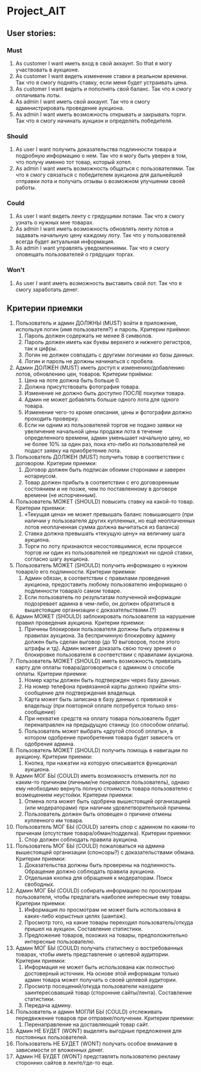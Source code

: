 # Project_AIT

## User stories:
### Must
1. As customer I want иметь вход в свой аккаунт. So that я могу участвовать в аукционе.
2. As customer I want видеть изменение ставки в реальном времени. Так что я смогу поднять ставку, если меня будет устраивать цена.
3. As customer I want видеть и пополнять свой баланс. Так что я смогу оплачивать лоты.
4. As admin I want иметь свой аккаунт. Так что я смогу администрировать проведение аукциона.
5. As admin I want иметь возможность открывать и закрывать торги. Так что я смогу начинать аукцион и определять победителя.

### Should
1. As user I want получить доказательства подлинности товара и подробную информацию о нем. Так что я могу быть уверен в том, что получу именно тот товар, который хотел.
2. As admin I want иметь возможность общаться с пользователями. Так что я смогу связаться с победителем аукциона для дальнейшей отправки лота и получать отзывы о возможном улучшении своей работы.

### Could
1. As user I want видеть ленту с грядущими лотами. Так что я смогу узнать о нужных мне товарах.
2. As admin I want иметь возможность обновлять ленту лотов и задавать начальную цену каждому лоту. Так что у пользователей всегда будет актуальная информация.
3. As admin I want управлять уведомлениями. Так что я смогу оповещать пользователей о грядущих торгах.

### Won't
1. As user I want иметь возможность выставить свой лот. Так что я смогу заработать денег.

## Критерии приемки

1. Пользователь и админ ДОЛЖНЫ (MUST) войти в приложение, используя логин (имя пользователя?) и пароль.
Критерии приёмки:
	1. Пароль должен содержать не менее 8 символов.
	2. Пароль должен иметь как буквы верхнего и нижнего регистров, так и цифры.
	3. Логин не должен совпадать с другими логинами из базы данных.
	4. Логин и пароль не должны начинаться с пробела.
2. Админ ДОЛЖЕН (MUST) иметь доступ к изменению/добавлению лотов, обновлению цен, товаров.
Критерии приёмки:
	1. Цена на лоте должна быть больше 0.
	2. Должна присутствовать фотография товара.
	3. Изменение не должно быть доступно ПОСЛЕ покупки товара.
	4. Админ не может добавлять больше одного лота для одного товара.
	5. Изменение чего-то кроме описания, цены и фотографии должно проходить проверку.
	6. Если ни одним из пользователей торгов не подано заявки на увеличение начальной цены продажи лота в течение определенного времени, админ уменьшает начальную цену, но не более 10% за один раз, пока кто-либо из пользователей не подаст заявку на приобретение лота.
3. Пользователь ДОЛЖЕН (MUST) получить товар в соответствии с договором.
Критерии приемки:
	1. Договор должен быть подписан обоими сторонами и заверен нотариусом.
	2. Товар должен прибыть в соответствии с его договоренным состоянием и не позже, чем по поставленному в договоре времени (не испорченным).
4. Пользователь МОЖЕТ (SHOULD) повысить ставку на какой-то товар.
Критерии приемки:
	1. «Текущая цена» не может превышать баланс повышающего (при наличии у пользователя других купленных, но ещё неоплаченных лотов неоплаченная сумма должна вычитаться из баланса)
	2. Ставка должна превышать «текущую цену» на величину шага аукциона.
	3. Торги по лоту признаются несостоявшимися, если процессе торгов ни один из пользователей не предложил ни одной ставки, согласно шагу аукциона.  
5. Пользователь МОЖЕТ (SHOULD) получить информацию о нужном товаре/о его подлинности.
Критерии приемки:
	1. Админ обязан, в соответствии с правилами проведения аукциона, предоставить любому пользователю информацию о подлинности товара/о самом товаре.
	2. Если пользователь по результатам полученной информации подозревает админа в чем-либо, он должен обратиться в вышестоящие организации с доказательствами.(?)
6. Админ МОЖЕТ (SHOULD) заблокировать пользователя за нарушение правил проведения аукциона.
Критерии приемки:
	1. Причины блокировки пользователя должны быть отражены в правилах аукциона. За беспричинную блокировку админу должен быть сделан выговор (до 10 выговоров, после этого штрафы и тд). Админ может доказать свою точку зрения о блокировке пользователя в соответствии с правилами аукциона.
7. Пользователь МОЖЕТ (SHOULD) иметь возможность привязать карту для оплаты товара/договориться с админом о способе оплаты.
Критерии приемки:
	1. Номер карты должен быть подтвержден через базу данных.
	2. На номер телефона привязанной карты должно прийти sms-сообщение для подтверждения владельца.
	3. Карта может быть записана в базу данных с привязкой к владельцу (при повторной оплате потребуется только sms-сообщение)
	4. При нехватке средств на оплату товара пользователь будет перенаправлен на предыдущую станицу (со способом оплаты).
	5. Пользователь может выбрать «другой способ оплаты», в котором одобрение приобретения товара будет зависеть от одобрения админа.
8. Пользователь МОЖЕТ (SHOULD) получить помощь в навигации по аукциону.
Критерии приемки:
	1. Кнопка, при нажатии на которую описывается функционал аукциона.
9. Админ МОГ БЫ (COULD) иметь возможность отменить лот по каким-то причинам (личным/не понравился пользователь), однако ему необходимо вернуть полную стоимость товара пользователю с возмещением неустойки.
Критерии приемки:
	1. Отмена лота может быть одобрена вышестоящей организацией (или модераторами) при наличии удовлетворительной причины.
	2. Пользователь должен быть оповещен о причине отмены купленного им товара.
10. Пользователь МОГ БЫ (COULD) затеять спор с админом по каким-то причинам (отсутствие товара/обман/подделка).
Критерии приемки:
	1. Спор должен соблюдать правила аукциона.
11. Пользователь МОГ БЫ (COULD) пожаловаться на админа вышестоящей организации (спонсоры?) с доказательствами обмана.
Критерии приемки:
	1. Доказательства должны быть проверены на подлинность. Обращение должно соблюдать правила аукциона.
	2. Отдельная кнопка для обращения к модераторам. Поиск свободных.
12. Админ МОГ БЫ (COULD) собирать информацию по просмотрам пользователя, чтобы предлагать наиболее интересные ему товары.
Критерии приемки:
	1. Информация по просмотрам не может быть использована в каких-либо корыстных целях (шантаж).
	2. Просмотр того, на какие товары переходил пользователь/откуда пришел на аукцион. Составление статистики.
	3. Предложение товаров, похожих на товары, предположительно интересные пользователю.
13. Админ МОГ БЫ (COULD) получать статистику о востребованных товарах, чтобы иметь представление о целевой аудитории.
Критерии приемки:
	1. Информация не может быть использована как полностью достоверный источник. На основе этой информации только админ товара может получать о своей целевой аудитории.
	2. Просмотр посещений/откуда пользователи находили заинтересовавший товар (сторонние сайты/лента). Составление статистики.
	3. Передача админу.
14. Пользователь и админ МОГЛИ БЫ (COULD) отслеживать передвижение товаров при отправке/получении.
Критерии приемки:
	1. Перенаправление на доставляющий товар сайт.
15. Админ НЕ БУДЕТ (WONT) выделять выгодные предложения для постоянных пользователей.
16. Пользователь НЕ БУДЕТ (WONT) получать особое внимание в зависимости от вложенных денег.
17. Админ НЕ БУДЕТ (WONT) представлять пользователю рекламу сторонних сайтов в ленте/где-то еще.
